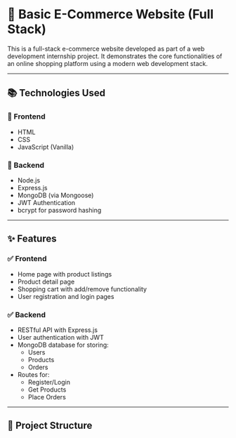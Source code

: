 # 🛒 Basic E-Commerce Website (Full Stack)

This is a full-stack e-commerce website developed as part of a web development internship project. It demonstrates the core functionalities of an online shopping platform using a modern web development stack.

---

## 📚 Technologies Used

### 🔹 Frontend
- HTML
- CSS
- JavaScript (Vanilla)

### 🔹 Backend
- Node.js
- Express.js
- MongoDB (via Mongoose)
- JWT Authentication
- bcrypt for password hashing

---

## ✨ Features

### ✅ Frontend
- Home page with product listings
- Product detail page
- Shopping cart with add/remove functionality
- User registration and login pages

### ✅ Backend
- RESTful API with Express.js
- User authentication with JWT
- MongoDB database for storing:
  - Users
  - Products
  - Orders
- Routes for:
  - Register/Login
  - Get Products
  - Place Orders

---

## 📁 Project Structure

